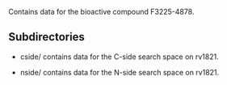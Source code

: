 Contains data for the bioactive compound F3225-4878.

## Subdirectories

- cside/ contains data for the C-side search space on rv1821.

- nside/ contains data for the N-side search space on rv1821.

